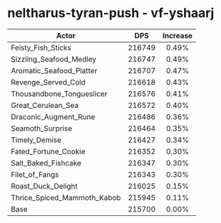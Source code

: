 # neltharus-tyran-push - vf-yshaarj
| Actor | DPS | Increase |
|---|:---:|:---:|
|Feisty_Fish_Sticks|216749|0.49%|
|Sizzling_Seafood_Medley|216747|0.49%|
|Aromatic_Seafood_Platter|216707|0.47%|
|Revenge_Served_Cold|216618|0.43%|
|Thousandbone_Tongueslicer|216576|0.41%|
|Great_Cerulean_Sea|216572|0.40%|
|Draconic_Augment_Rune|216486|0.36%|
|Seamoth_Surprise|216464|0.35%|
|Timely_Demise|216427|0.34%|
|Fated_Fortune_Cookie|216352|0.30%|
|Salt_Baked_Fishcake|216347|0.30%|
|Filet_of_Fangs|216343|0.30%|
|Roast_Duck_Delight|216025|0.15%|
|Thrice_Spiced_Mammoth_Kabob|215945|0.11%|
|Base|215700|0.00%|
